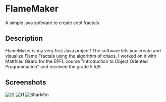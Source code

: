 # FlameMaker
A simple java software to create cool fractals

## Description
FlameMaker is my very first Java project!
The software lets you create and visualize Flame Fractals using the algorithm of chaos.
I worked on it with Matthieu Girard for the EPFL course "Introduction to Object Oriented Programmation" and received the grade 5.5/6.

## Screenshots
![t2](https://github.com/RobinGenolet/FlameMaker/blob/master/screenshots/t2.png)
![t1](https://github.com/RobinGenolet/FlameMaker/blob/master/screenshots/t1.png)
![SharkFin](https://github.com/RobinGenolet/FlameMaker/blob/master/screenshots/shark-fin.png)
